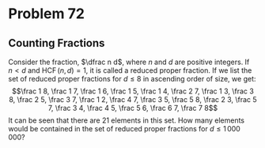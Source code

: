 # Problem 72
## Counting Fractions

Consider the fraction, $\dfrac n d$, where $n$ and $d$ are positive integers. If $n \lt d$ and $\operatorname{HCF}(n,d)=1$, it is called a reduced proper fraction.
If we list the set of reduced proper fractions for $d \le 8$ in ascending order of size, we get:
$$\frac 1 8, \frac 1 7, \frac 1 6, \frac 1 5, \frac 1 4, \frac 2 7, \frac 1 3, \frac 3 8, \frac 2 5, \frac 3 7, \frac 1 2, \frac 4 7, \frac 3 5, \frac 5 8, \frac 2 3, \frac 5 7, \frac 3 4, \frac 4 5, \frac 5 6, \frac 6 7, \frac 7 8$$
It can be seen that there are $21$ elements in this set.
How many elements would be contained in the set of reduced proper fractions for $d \le 1\,000\,000$?
